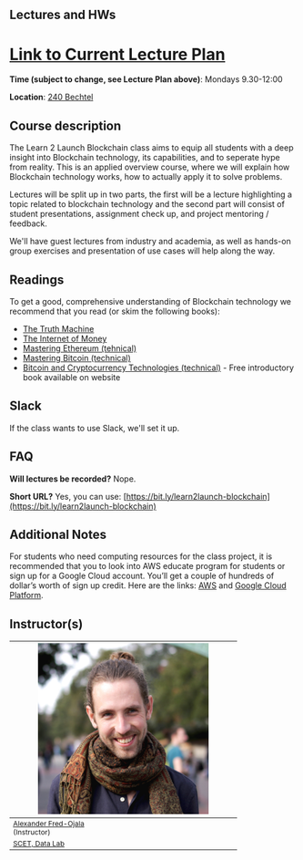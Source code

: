 ## Lectures and HWs

# [Link to Current Lecture Plan](https://docs.google.com/spreadsheets/d/1dBiaBcgKsEg2rGO6s1gqsghUsHP2iIN6OcQBse5Z3hU/edit?usp=sharing)

**Time (subject to change, see Lecture Plan above)**: Mondays 9.30-12:00

**Location**: [240 Bechtel](https://wheelerrenewal.berkeley.edu/surge-spaces/bechtel-hall-room-240) 


## Course description
The Learn 2 Launch Blockchain class aims to equip all students with a deep insight into Blockchain technology, its capabilities, and  to seperate hype from reality. This is an applied overview course, where we will explain how Blockchain technology works, how to actually apply it to solve problems.

Lectures will be split up in two parts, the first will be a lecture highlighting a topic related to blockchain technology and the second part will consist of student presentations, assignment check up, and project mentoring / feedback. 

We'll have guest lectures from industry and academia, as well as hands-on group exercises and presentation of use cases will help along the way.


## Readings

To get a good, comprehensive understanding of Blockchain technology we recommend that you read (or skim the following books):

* [The Truth Machine](https://www.amazon.com/Truth-Machine-Blockchain-Future-Everything/dp/B07B4MLBW8/ref=sr_1_1?ie=UTF8&qid=1533811586&sr=8-1&keywords=truth+machine)
* [The Internet of Money](https://www.amazon.com/The-Internet-of-Money/dp/B071KX8WP8/ref=sr_1_5?ie=UTF8&qid=1533811605&sr=1-5&keywords=mastering+bitcoin)
* [Mastering Ethereum (tehnical)](https://www.amazon.com/Mastering-Ethereum-Building-Smart-Contracts/dp/1491971940)
* [Mastering Bitcoin (technical)](https://www.amazon.com/Mastering-Bitcoin-Programming-Open-Blockchain/dp/1491954388/ref=sr_1_4?s=books&ie=UTF8&qid=1533811605&sr=1-4&keywords=mastering+bitcoin)
* [Bitcoin and Cryptocurrency Technologies (technical)](http://bitcoinbook.cs.princeton.edu/) - Free introductory book available on website


## Slack

If the class wants to use Slack, we'll set it up.


## FAQ

**Will lectures be recorded?**
Nope.

**Short URL?**
Yes, you can use: [https://bit.ly/learn2launch-blockchain](https://bit.ly/learn2launch-blockchain)


## Additional Notes
For students who need computing resources for the class project, it is recommended that you to look into AWS educate program for students or sign up for a Google Cloud account. You’ll get a couple of hundreds of dollar’s worth of sign up credit. Here are the links: [AWS](https://aws.amazon.com/education/awseducate/apply/) and [Google Cloud Platform](https://cloud.google.com/free/).


## Instructor(s)

<table style="table-layout: fixed; font-size: 88%; width:400px;">
  <thead>
    <tr>
      <th style="width: 10%;"><img src="assets/imgs/alex.jpg" alt="Alexander Fred-Ojala" style="width:300px"></th>
    </tr>
  </thead>
  <tbody>
    <tr>
      <td><a href="https://alex.fo/">Alexander Fred-Ojala</a> <br>(Instructor)</td>
    </tr>
    <tr>
      <td><a href="http://scet.berkeley.edu/data-lab">SCET, Data Lab</a></td>
    </tr>
  </tbody>
</table>

